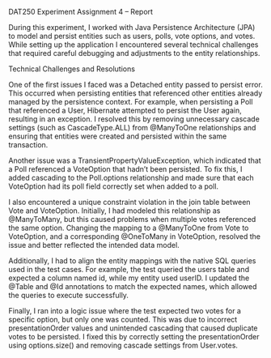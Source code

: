 DAT250 Experiment Assignment 4 – Report

During this experiment, I worked with Java Persistence Architecture (JPA) to model and persist entities such as users, polls, vote options, and votes. While setting up the application I encountered several technical challenges that required careful debugging and adjustments to the entity relationships.

Technical Challenges and Resolutions

One of the first issues I faced was a Detached entity passed to persist error. This occurred when persisting entities that referenced other entities already managed by the persistence context. For example, when persisting a Poll that referenced a User, Hibernate attempted to persist the User again, resulting in an exception. I resolved this by removing unnecessary cascade settings (such as CascadeType.ALL) from @ManyToOne relationships and ensuring that entities were created and persisted within the same transaction.

Another issue was a TransientPropertyValueException, which indicated that a Poll referenced a VoteOption that hadn’t been persisted. To fix this, I added cascading to the Poll.options relationship and made sure that each VoteOption had its poll field correctly set when added to a poll.

I also encountered a unique constraint violation in the join table between Vote and VoteOption. Initially, I had modeled this relationship as @ManyToMany, but this caused problems when multiple votes referenced the same option. Changing the mapping to a @ManyToOne from Vote to VoteOption, and a corresponding @OneToMany in VoteOption, resolved the issue and better reflected the intended data model.

Additionally, I had to align the entity mappings with the native SQL queries used in the test cases. For example, the test queried the users table and expected a column named id, while my entity used userID. I updated the @Table and @Id annotations to match the expected names, which allowed the queries to execute successfully.

Finally, I ran into a logic issue where the test expected two votes for a specific option, but only one was counted. This was due to incorrect presentationOrder values and unintended cascading that caused duplicate votes to be persisted. I fixed this by correctly setting the presentationOrder using options.size() and removing cascade settings from User.votes.

